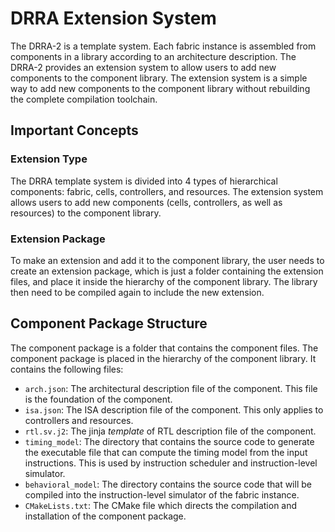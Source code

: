 # DRRA Extension System

The DRRA-2 is a template system. Each fabric instance is assembled from components in a library according to an architecture description. The DRRA-2 provides an extension system to allow users to add new components to the component library. The extension system is a simple way to add new components to the component library without rebuilding the complete compilation toolchain.

## Important Concepts

### Extension Type

The DRRA template system is divided into 4 types of hierarchical components: fabric, cells, controllers, and resources. The extension system allows users to add new components (cells, controllers, as well as resources) to the component library.

### Extension Package

To make an extension and add it to the component library, the user needs to create an extension package, which is just a folder containing the extension files, and place it inside the hierarchy of the component library. The library then need to be compiled again to include the new extension.

## Component Package Structure

The component package is a folder that contains the component files. The component package is placed in the hierarchy of the component library. It contains the following files:

- `arch.json`: The architectural description file of the component. This file is the foundation of the component.
- `isa.json`: The ISA description file of the component. This only applies to controllers and resources.
- `rtl.sv.j2`: The jinja _template_ of RTL description file of the component.
- `timing_model`: The directory that contains the source code to generate the executable file that can compute the timing model from the input instructions. This is used by instruction scheduler and instruction-level simulator.
- `behavioral_model`: The directory contains the source code that will be compiled into the instruction-level simulator of the fabric instance.
- `CMakeLists.txt`: The CMake file which directs the compilation and installation of the component package.
